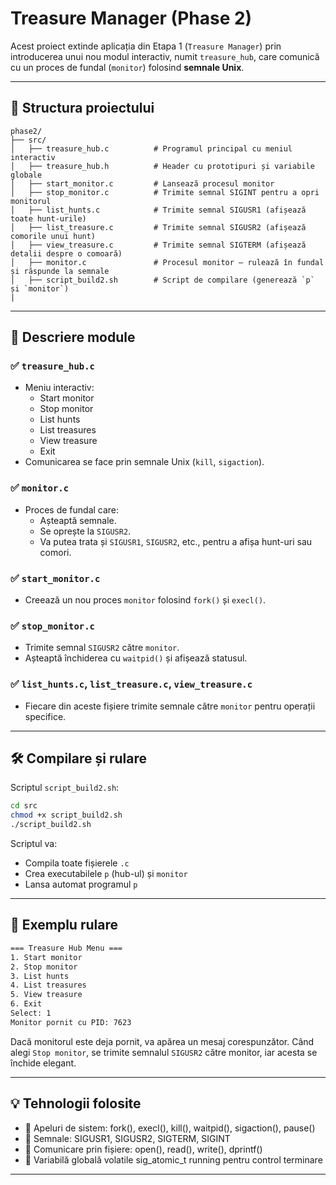 # Treasure Manager (Phase 2)

Acest proiect extinde aplicația din Etapa 1 (`Treasure Manager`) prin introducerea unui nou modul interactiv, numit `treasure_hub`, care comunică cu un proces de fundal (`monitor`) folosind **semnale Unix**.

---

## 📁 Structura proiectului

```
phase2/
├── src/
│   ├── treasure_hub.c          # Programul principal cu meniul interactiv
│   ├── treasure_hub.h          # Header cu prototipuri și variabile globale
│   ├── start_monitor.c         # Lansează procesul monitor
│   ├── stop_monitor.c          # Trimite semnal SIGINT pentru a opri monitorul
│   ├── list_hunts.c            # Trimite semnal SIGUSR1 (afișează toate hunt-urile)
│   ├── list_treasure.c         # Trimite semnal SIGUSR2 (afișează comorile unui hunt)
│   ├── view_treasure.c         # Trimite semnal SIGTERM (afișează detalii despre o comoară)
│   ├── monitor.c               # Procesul monitor – rulează în fundal și răspunde la semnale
│   ├── script_build2.sh        # Script de compilare (generează `p` și `monitor`)
|
```

---

## 🔧 Descriere module

### ✅ `treasure_hub.c`
- Meniu interactiv:
  - Start monitor
  - Stop monitor
  - List hunts
  - List treasures
  - View treasure
  - Exit
- Comunicarea se face prin semnale Unix (`kill`, `sigaction`).

### ✅ `monitor.c`
- Proces de fundal care:
  - Așteaptă semnale.
  - Se oprește la `SIGUSR2`.
  - Va putea trata și `SIGUSR1`, `SIGUSR2`, etc., pentru a afișa hunt-uri sau comori.

### ✅ `start_monitor.c`
- Creează un nou proces `monitor` folosind `fork()` și `execl()`.

### ✅ `stop_monitor.c`
- Trimite semnal `SIGUSR2` către `monitor`.
- Așteaptă închiderea cu `waitpid()` și afișează statusul.

### ✅ `list_hunts.c`, `list_treasure.c`, `view_treasure.c`
- Fiecare din aceste fișiere trimite semnale către `monitor` pentru operații specifice.

---

## 🛠️ Compilare și rulare

Scriptul `script_build2.sh`:

```bash
cd src
chmod +x script_build2.sh
./script_build2.sh
```

Scriptul va:
- Compila toate fișierele `.c`
- Crea executabilele `p` (hub-ul) și `monitor`
- Lansa automat programul `p`

---

## 🧪 Exemplu rulare

```bash
=== Treasure Hub Menu ===
1. Start monitor
2. Stop monitor
3. List hunts
4. List treasures
5. View treasure
6. Exit
Select: 1
Monitor pornit cu PID: 7623
```

Dacă monitorul este deja pornit, va apărea un mesaj corespunzător.
Când alegi `Stop monitor`, se trimite semnalul `SIGUSR2` către monitor, iar acesta se închide elegant.

---

## 💡 Tehnologii folosite

- 📌 Apeluri de sistem: fork(), execl(), kill(), waitpid(), sigaction(), pause()
- 📌 Semnale: SIGUSR1, SIGUSR2, SIGTERM, SIGINT
- 📌 Comunicare prin fișiere: open(), read(), write(), dprintf()
- 📌 Variabilă globală volatile sig_atomic_t running pentru control terminare

---

